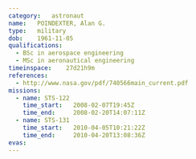 ```yaml
---
category:	astronaut
name:	POINDEXTER, Alan G.
type:	military
dob:	1961-11-05
qualifications:
  - BSc in aerospace engineering
  - MSc in aeronautical engineering
timeinspace:	27d21h9m
references:
  - http://www.nasa.gov/pdf/740566main_current.pdf
missions:
  - name: STS-122
    time_start:   2008-02-07T19:45Z
    time_end:     2008-02-20T14:07:11Z
  - name: STS-131
    time_start:   2010-04-05T10:21:22Z
    time_end:     2010-04-20T13:08:36Z
evas:
---
```


